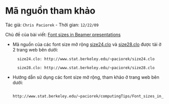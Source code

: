 # Mã nguồn tham khảo

Tác giả: `Chris Paciorek` - Thời gian: `12/22/09`

Chủ đề của bài viết: [Font sizes in Beamer presentations](http://www.stat.berkeley.edu/~paciorek/computingTips/Font_sizes_in_Beamer_presen.html)

* Mã nguồn của các font size mở rộng [size24.clo](http://www.stat.berkeley.edu/~paciorek/size24.clo) và 
[size28.clo](http://www.stat.berkeley.edu/~paciorek/size28.clo) được tải ở 2 trang web bên dưới:

		size24.clo: http://www.stat.berkeley.edu/~paciorek/size24.clo
		
		size28.clo: http://www.stat.berkeley.edu/~paciorek/size28.clo
		
* Hướng dẫn sử dụng các font size mở rộng, tham khảo ở trang web bên dưới:

		http://www.stat.berkeley.edu/~paciorek/computingTips/Font_sizes_in_Beamer_presen.html
